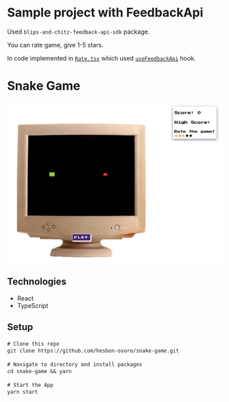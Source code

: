 # Sample project with FeedbackApi

Used `blips-and-chitz-feedback-api-sdk` package. 

You can rate game, give 1-5 stars.

In code implemented in [`Rate.tsx`](./src/Rate.tsx) which used [`useFeedbackApi`](./src/hooks/useFeedbackApi.tsx) hook.

# Snake Game

[![Snake Game](assets/snake-game.png)](https://snake-game-ts.netlify.app/)

## Technologies

- React
- TypeScript

## Setup

```code
# Clone this repo
git clone https://github.com/hesbon-osoro/snake-game.git

# Navigate to directory and install packages
cd snake-game && yarn

# Start the App
yarn start

```
